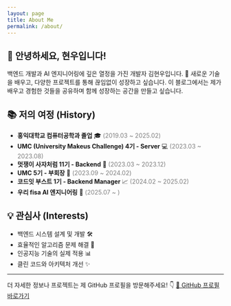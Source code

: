 ```yaml
---
layout: page
title: About Me
permalink: /about/
---
```


## 👋 안녕하세요, 현우입니다!

백엔드 개발과 AI 엔지니어링에 깊은 열정을 가진 개발자 김현우입니다. 🚀
새로운 기술을 배우고, 다양한 프로젝트를 통해 끊임없이 성장하고 싶습니다.
이 블로그에서는 제가 배우고 경험한 것들을 공유하며 함께 성장하는 공간을 만들고 싶습니다.

## 📚 저의 여정 (History)

- **홍익대학교 컴퓨터공학과 졸업** 🎓 <span style="color:gray">(2019.03 ~ 2025.02)</span>
- **UMC (University Makeus Challenge) 4기 - Server** 💻 <span style="color:gray">(2023.03 ~ 2023.08)</span>
- **멋쟁이 사자처럼 11기 - Backend** 🦁 <span style="color:gray">(2023.03 ~ 2023.12)</span>
- **UMC 5기 - 부회장** 🤝 <span style="color:gray">(2023.09 ~ 2024.02)</span>
- **코드잇 부스트 1기 - Backend Manager** 📈 <span style="color:gray">(2024.02 ~ 2025.02)</span>
- **우리 fisa AI 엔지니어링** 🤖 <span style="color:gray">(2025.07 ~ )</span>

## 💡 관심사 (Interests)

- 백엔드 시스템 설계 및 개발 🛠️
- 효율적인 알고리즘 문제 해결 🧠
- 인공지능 기술의 실제 적용 📊
- 클린 코드와 아키텍처 개선 ✨

---

더 자세한 정보나 프로젝트는 제 GitHub 프로필을 방문해주세요! 👇
[🔗 GitHub 프로필 바로가기](https://github.com/HxWOO)
